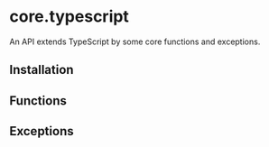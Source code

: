 # core.typescript
An API extends TypeScript by some core functions and exceptions.

## Installation

## Functions

## Exceptions
